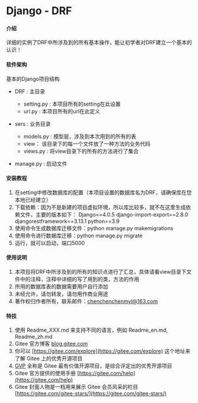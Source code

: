 # Django - DRF

#### 介绍
详细的实例了DRF中所涉及到的所有基本操作，能让初学者对DRF建立一个基本的认识！

#### 软件架构
基本的Django项目结构
* DRF : 主目录
    * setting.py : 本项目所有的setting在此设置
    * url.py : 本项目所有的url在此定义
* sers : 业务目录
    * models.py : 模型层，涉及到本次用到的所有的表
    * view： 该目录下的每一个文件放了一种方法的业务代码
    * views.py : 将view目录下的所有的方法进行了集合

* manage.py : 启动文件
#### 安装教程

1. 在setting中修改数据库的配置（本项目设置的数据库名为DRF，请确保库在您本地已经建立）
2. 下载依赖：因为不是新建的项目虚拟环境，所以库比较多，就不在这里生成依赖文件，主要的版本如下：
       Django==4.0.5
       django-import-export==2.8.0
       djangorestframework==3.13.1
       python==3.9
3. 使用命令生成数据库迁移文件：python manage.py makemigrations
4. 使用命令进行数据库迁移：python manage.py migrate
5. 运行，就可以启动，端口5000

#### 使用说明

1. 本项目将DRF中所涉及到的所有的知识点进行了汇总，具体请看view目录下文件中的注释，注释中详细的写了用到的类，方法的作用
2. 所用的数据库表的数据需要用户自行添加
3. 未经允许，请勿转发，请勿用作商业用途
4. 著作权归作者所有，联系邮件：chenchenchenmyl@163.com


#### 特技

1.  使用 Readme\_XXX.md 来支持不同的语言，例如 Readme\_en.md, Readme\_zh.md
2.  Gitee 官方博客 [blog.gitee.com](https://blog.gitee.com)
3.  你可以 [https://gitee.com/explore](https://gitee.com/explore) 这个地址来了解 Gitee 上的优秀开源项目
4.  [GVP](https://gitee.com/gvp) 全称是 Gitee 最有价值开源项目，是综合评定出的优秀开源项目
5.  Gitee 官方提供的使用手册 [https://gitee.com/help](https://gitee.com/help)
6.  Gitee 封面人物是一档用来展示 Gitee 会员风采的栏目 [https://gitee.com/gitee-stars/](https://gitee.com/gitee-stars/)
